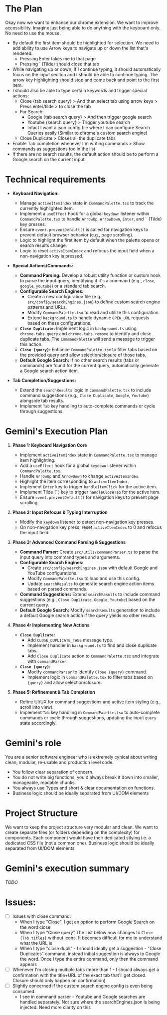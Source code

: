 # The Plan
Okay now we want to enhance our chrome extension. We want to improve accessibility. Imagine just being able to do anything with the keyboard only. No need to use the mouse.
- By default the first item should be highlighted for selection. We need to add ability to use Arrow keys to navigate up or down the list that's rendered.
  - Pressing Enter takes me to that page
  - Pressing ` (Tilde) should close that tab
- While navigating up or down, if I continue typing, it should automatically focus on the input section and I should be able to continue typing. The arrow key highlighting should stop and come back and point to the first item.
- I should also be able to type certain keywords and trigger special actions:
  - Close {tab search query} > And then select tab using arrow keys > Press enter/tilde > to close the tab
  - For Search:
    - Google {tab search query} > And then trigger google search
    - Youtube {search query} > Trigger youtube search
    - Infact I want a json config file where I can configure Search Queries easily (Similar to chrome's custom search engine)
  - Close Duplicate > Closes all the duplicate tabs
- Enable Tab completion whenever I'm writing commands > Show commands as suggestions too in the list
- If there are no search results, the default action should be to perform a Google search on the current input.


# Technical requirements
-   **Keyboard Navigation:**
    -   Manage `activeItemIndex` state in `CommandPalette.tsx` to track the currently highlighted item.
    -   Implement a `useEffect` hook for a global `keydown` listener within `CommandPalette.tsx` to handle `ArrowUp`, `ArrowDown`, `Enter`, and `` ` `` (Tilde) key presses.
    -   Ensure `event.preventDefault()` is called for navigation keys to prevent default browser behavior (e.g., page scrolling).
    -   Logic to highlight the first item by default when the palette opens or search results change.
    -   Logic to reset `activeItemIndex` and refocus the input field when a non-navigation key is pressed.

-   **Special Actions/Commands:**
    -   **Command Parsing:** Develop a robust utility function or custom hook to parse the input query, identifying if it's a command (e.g., `close`, `google`, `youtube`) or a standard tab search.
    -   **Configurable Search Engines:**
        -   Create a new configuration file (e.g., `src/config/searchEngines.json`) to define custom search engine patterns and URLs.
        -   Modify `CommandPalette.tsx` to read and utilize this configuration.
        -   Extend `background.ts` to handle dynamic `OPEN_URL` requests based on these configurations.
    -   **`Close Duplicate`:** Implement logic in `background.ts` using `chrome.tabs.query` and `chrome.tabs.remove` to identify and close duplicate tabs. The `CommandPalette` will send a message to trigger this action.
    -   **`Close {query}`:** Enhance `CommandPalette.tsx` to filter tabs based on the provided query and allow selection/closure of those tabs.
    -   **Default Google Search:** If no other search results (tabs or commands) are found for the current query, automatically generate a Google search action item.

-   **Tab Completion/Suggestions:**
    -   Extend the `searchResults` logic in `CommandPalette.tsx` to include command suggestions (e.g., `Close Duplicate`, `Google`, `Youtube`) alongside tab results.
    -   Implement `Tab` key handling to auto-complete commands or cycle through suggestions.

# Gemini's Execution Plan
1.  **Phase 1: Keyboard Navigation Core**
    *   Implement `activeItemIndex` state in `CommandPalette.tsx` to manage item highlighting.
    *   Add a `useEffect` hook for a global `keydown` listener within `CommandPalette.tsx`.
    *   Handle `ArrowUp` and `ArrowDown` to change `activeItemIndex`.
    *   Highlight the item corresponding to `activeItemIndex`.
    *   Implement `Enter` key to trigger `handleItemClick` for the active item.
    *   Implement Tilde (`` ` ``) key to trigger `handleCloseTab` for the active item.
    *   Ensure `event.preventDefault()` for navigation keys to prevent page scrolling.

2.  **Phase 2: Input Refocus & Typing Interruption**
    *   Modify the `keydown` listener to detect non-navigation key presses.
    *   On non-navigation key press, reset `activeItemIndex` to 0 and refocus the input field.

3.  **Phase 3: Advanced Command Parsing & Suggestions**
    *   **Command Parser:** Create `src/utils/commandParser.ts` to parse the input query into command types and arguments.
    *   **Configurable Search Engines:**
        *   Create `src/config/searchEngines.json` with default Google and YouTube configurations.
        *   Modify `CommandPalette.tsx` to load and use this config.
        *   Update `searchResults` to generate search engine action items based on parsed commands.
    *   **Command Suggestions:** Extend `searchResults` to include command suggestions (e.g., `Close Duplicate`, `Google`, `Youtube`) based on the current query.
    *   **Default Google Search:** Modify `searchResults` generation to include a default Google search action if the query yields no other results.

4.  **Phase 4: Implementing New Actions**
    *   **`Close Duplicate`:**
        *   Add `CLOSE_DUPLICATE_TABS` message type.
        *   Implement handler in `background.ts` to find and close duplicate tabs.
        *   Add `Close Duplicate` action to `CommandPalette.tsx` and integrate with `commandParser`.
    *   **`Close {query}`:**
        *   Modify `commandParser` to identify `Close {query}` command.
        *   Implement logic in `CommandPalette.tsx` to filter tabs based on `{query}` and allow selection/closure.

5.  **Phase 5: Refinement & Tab Completion**
    *   Refine UI/UX for command suggestions and active item styling (e.g., scroll into view).
    *   Implement `Tab` key handling in `CommandPalette.tsx` to auto-complete commands or cycle through suggestions, updating the input `query` state accordingly.

# Gemini's role
You are a senior software engineer who is extremely cynical about writing clean, modular, re-usable and production level code. 
- You follow clear separation of concern.
- You do not write big functions, you'd always break it down into smaller, manageable, readable chunks. 
- You always use Types and short & clear documentation on functions.
- Business logic should be ideally separated from UI/DOM elements

# Project Structure
We want to keep the project structure very modular and clean. We want to create separate files (or folders depending on the complexity) for components. Each component would have their dedicated stlying i.e. a dedicated CSS file (not a common one). Business logic should be ideally separated from UI/DOM elements

# Gemini's execution summary
*TODO*

# Issues:
- [ ] Issues with close command:
  - When I type "Close", I get an option to perform Google Search on the word close
  - When I type "Close query" The List below now changes to `Close {Tab titles}` without icons. It becomes difficult for me to understand what the URL is
  - When I type "close dupli" - I should ideally get a suggestion - "Close Duplicates" command, instead initial suggestion is always to Google the word. Once I type the entire command, only then the command appears
- [ ] Whenever I'm closing multiple tabs (more than 1 - I should always get a confirmation with the title+URL of the exact tab that'll get closed. Closure should only happen on confirmation)
- [ ] Slightly concerned if the custom search engine config is even being consumed.
  - I see in command parser - Youtube and Google searches are handled separately. Not sure where the searchEngines.json is being injected. Need more clarity on this